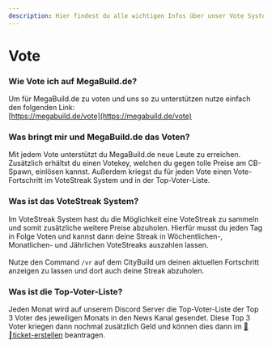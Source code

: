 ```yaml
---
description: Hier findest du alle wichtigen Infos über unser Vote System auf dem CityBuild
---
```


# Vote

### Wie Vote ich auf MegaBuild.de?

Um für MegaBuild.de zu voten und uns so zu unterstützen nutze einfach den folgenden Link:\
[https://megabuild.de/vote](https://megabuild.de/vote)

### Was bringt mir und MegaBuild.de das Voten?

Mit jedem Vote unterstützt du MegaBuild.de neue Leute zu erreichen. Zusätzlich erhältst du einen Votekey, welchen du gegen tolle Preise am CB-Spawn, einlösen kannst. Außerdem kriegst du für jeden Vote einen Vote-Fortschritt im VoteStreak System und in der Top-Voter-Liste.

### Was ist das VoteStreak System?

Im VoteStreak System hast du die Möglichkeit eine VoteStreak zu sammeln und somit zusätzliche weitere Preise abzuholen. Hierfür musst du jeden Tag in Folge Voten und kannst dann deine Streak in Wöchentlichen-, Monatlichen- und Jährlichen VoteStreaks auszahlen lassen.\
\
Nutze den Command `/vr` auf dem CityBuild um deinen aktuellen Fortschritt anzeigen zu lassen und dort auch deine Streak abzuholen.

### Was ist die Top-Voter-Liste?

Jeden Monat wird auf unserem Discord Server die Top-Voter-Liste der Top 3 Voter des jeweiligen Monats in den News Kanal gesendet. Diese Top 3 Voter kriegen dann nochmal zusätzlich Geld und können dies dann im [🎫┃ticket-erstellen](https://megabuild.de/ticket) beantragen.
